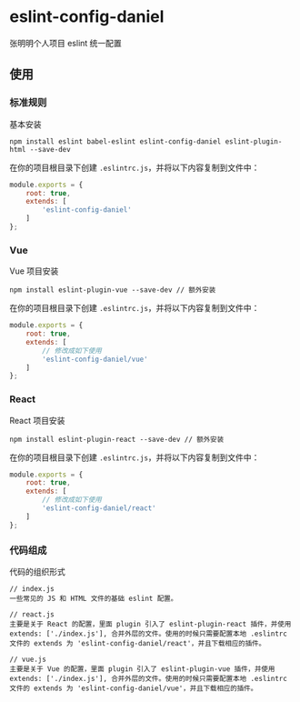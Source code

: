 # eslint-config-daniel

张明明个人项目 eslint 统一配置

## 使用

### 标准规则

基本安装

```shell
npm install eslint babel-eslint eslint-config-daniel eslint-plugin-html --save-dev
```

在你的项目根目录下创建 `.eslintrc.js`，并将以下内容复制到文件中：

```js
module.exports = {
    root: true,
    extends: [
        'eslint-config-daniel'
    ]
};
```

### Vue

Vue 项目安装

```shell
npm install eslint-plugin-vue --save-dev // 额外安装
```

在你的项目根目录下创建 `.eslintrc.js`，并将以下内容复制到文件中：

```js
module.exports = {
    root: true,
    extends: [
        // 修改成如下使用
        'eslint-config-daniel/vue'
    ]
};
```

### React

React 项目安装

```shell
npm install eslint-plugin-react --save-dev // 额外安装
```

在你的项目根目录下创建 `.eslintrc.js`，并将以下内容复制到文件中：

```js
module.exports = {
    root: true,
    extends: [
        // 修改成如下使用
        'eslint-config-daniel/react'
    ]
};
```
### 代码组成

代码的组织形式

```shell
// index.js
一些常见的 JS 和 HTML 文件的基础 eslint 配置。
```

```shell
// react.js
主要是关于 React 的配置，里面 plugin 引入了 eslint-plugin-react 插件，并使用 extends: ['./index.js'], 合并外层的文件。使用的时候只需要配置本地 .eslintrc 文件的 extends 为 'eslint-config-daniel/react'，并且下载相应的插件。
```

```shell
// vue.js
主要是关于 Vue 的配置，里面 plugin 引入了 eslint-plugin-vue 插件，并使用 extends: ['./index.js'], 合并外层的文件。使用的时候只需要配置本地 .eslintrc 文件的 extends 为 'eslint-config-daniel/vue'，并且下载相应的插件。
```